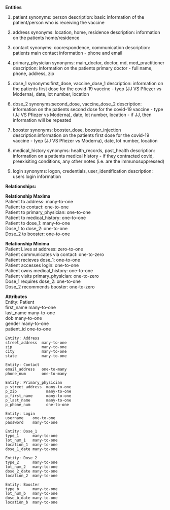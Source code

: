 **Entities**
1. patient
    synonyms: person
    description: basic information of the patient/person who is receiving the vaccine

2. address
    synonyms: location, home, residence
    description: information on the patients home/residence

3. contact
    synonyms: coorespondence, communication
    description: patients main contact information - phone and email

4. primary_physician
    synonyms: main_doctor, doctor, md, med_practitioner
    description: information on the patients primary doctor - full name, phone, address, zip

5. dose_1
    synonyms:first_dose, vaccine_dose_1
    description: information on the patients first dose for the covid-19 vaccine - tyep (JJ VS Pfiezer vs Moderna), date, lot number, location

6. dose_2
    synonyms:second_dose, vaccine_dose_2
    description: information on the patients second dose for the covid-19 vaccine - type (JJ VS Pfiezer vs Moderna), date, lot number, location - if JJ, then information will be repeated

7. booster
    synonyms: booster_dose, booster_injection
    description:information on the patients first dose for the covid-19 vaccine - tyep (JJ VS Pfiezer vs Moderna), date, lot number, location

8. medical_history
    synonyms: health_records, past_health
    description: information on a patients medical history - if they contracted covid, preexisiting conditions, any other notes (i.e. are the immunosuppressed)

9. login
    synonyms: logon, credentials, user_identification
    description: users login information

**Relationships:**

**Relationship Maxima**  
    Patient to address: many-to-one  
    Patient to contact: one-to-one  
    Patient to primary_physician: one-to-one  
    Patient to medical_history: one-to-one  
    Patient to dose_1: many-to-one  
    Dose_1 to dose_2: one-to-one  
    Dose_2 to booster: one-to-one  
    
**Relationship Minima**  
    Patient Lives at address: zero-to-one  
    Patient communicates via contact: one-to-zero  
    Patient recieves dose_1: one-to-one  
    Patient accesses login: one-to-one  
    Patient owns medical_history: one-to-one  
    Patient visits primary_physician: one-to-zero  
    Dose_1 requires dose_2: one-to-one  
    Dose_2 recommends booster: one-to-zero  


**Attributes**  
    Entity: Patient  
    first_name  many-to-one  
    last_name   many-to-one  
    dob         many-to-one  
    gender      many-to-one  
    patient_id  one-to-one  
    
    Entity: Address  
    street_address  many-to-one  
    zip             many-to-one  
    city            many-to-one  
    state           many-to-one  
    
    Entity: Contact
    email_address   one-to-many  
    phone_num       one-to-many  
    
    Entity: Primary_physician  
    p_street_address  many-to-one  
    p_zip             many-to-one  
    p_first_name      many-to-one  
    p_last_name       many-to-one  
    p_phone_num       one-to-one  
    
    Entity: Login  
    username    one-to-one  
    password    many-to-one  
    
    Entity: Dose_1  
    type_1      many-to-one  
    lot_num_1   many-to-one  
    location_1  many-to-one  
    dose_1_date many-to-one  
    
    Entity: Dose_2  
    type_2      many-to-one  
    lot_num_2   many-to-one  
    dose_2_date many-to-one  
    location_2  many-to-one  
    
    Entity: Booster  
    type_b      many-to-one  
    lot_num_b   many-to-one  
    dose_b_date many-to-one  
    location_b  many-to-one  
    
